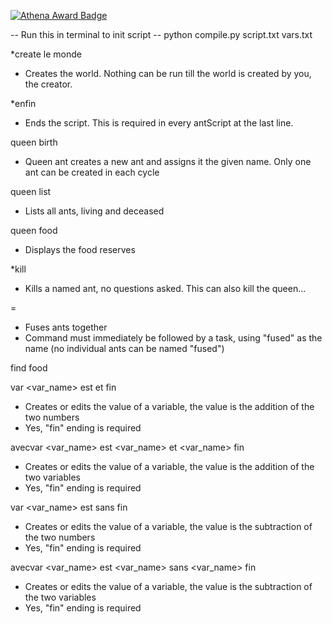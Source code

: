 [![Athena Award Badge](https://img.shields.io/endpoint?url=https%3A%2F%2Faward.athena.hackclub.com%2Fapi%2Fbadge)](https://award.athena.hackclub.com?utm_source=readme)

-- Run this in terminal to init script --
python compile.py script.txt vars.txt

*create le monde
- Creates the world. Nothing can be run till the world is created by you, the creator.

*enfin
- Ends the script. This is required in every antScript at the last line.

queen birth <name>
- Queen ant creates a new ant and assigns it the given name. Only one ant can be created in each cycle

queen list 
- Lists all ants, living and deceased

queen food
- Displays the food reserves

*kill <name>
- Kills a named ant, no questions asked. This can also kill the queen...

<name>=<name>
- Fuses ants together
- Command must immediately be followed by a task, using "fused" as the name (no individual ants can be named "fused")

<name> find food

<name> var <var_name> est <number> et <number> fin
- Creates or edits the value of a variable, the value is the addition of the two numbers
- Yes, "fin" ending is required

<name> avecvar <var_name> est <var_name> et <var_name> fin
- Creates or edits the value of a variable, the value is the addition of the two variables
- Yes, "fin" ending is required

<name> var <var_name> est <number> sans <number> fin
- Creates or edits the value of a variable, the value is the subtraction of the two numbers
- Yes, "fin" ending is required

<name> avecvar <var_name> est <var_name> sans <var_name> fin
- Creates or edits the value of a variable, the value is the subtraction of the two variables
- Yes, "fin" ending is required

